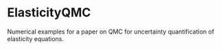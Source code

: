 # ElasticityQMC

Numerical examples for a paper on QMC for uncertainty quantification of 
elasticity equations.
